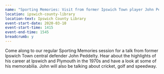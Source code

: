 ```yaml
---
name: "Sporting Memories: Visit from former Ipswich Town player John Peddelty"
location: ipswich-county-library
location-text: Ipswich County Library
event-start-date: 2020-03-10
event-start-time: 1415
event-end-time: 1545
breadcrumb: y
---
```


Come along to our regular Sporting Memories session for a talk from former Ipswich Town central defender John Peddelty. Hear about the highlights of his career at Ipswich and Plymouth in the 1970s and have a look at some of his memorabilia. John will also be talking about cricket, golf and speedway.
